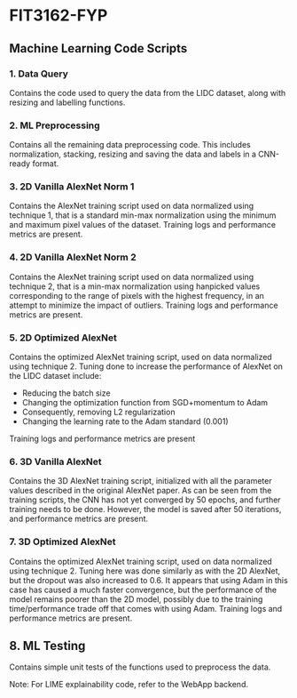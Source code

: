 # FIT3162-FYP

## Machine Learning Code Scripts

### 1. Data Query

Contains the code used to query the data from the LIDC dataset, along with resizing and labelling functions.

### 2. ML Preprocessing

Contains all the remaining data preprocessing code. This includes normalization, stacking, resizing and saving the data and labels in a CNN-ready format.

### 3. 2D Vanilla AlexNet Norm 1

Contains the AlexNet training script used on data normalized using technique 1, that is a standard min-max normalization using the minimum and maximum pixel values of the dataset. Training logs and performance metrics are present. 

### 4. 2D Vanilla AlexNet Norm 2

Contains the AlexNet training script used on data normalized using technique 2, that is a min-max normalization using hanpicked values corresponding to the range of pixels with the highest frequency, in an attempt to minimize the impact of outliers. Training logs and performance metrics are present. 

### 5. 2D Optimized AlexNet

Contains the optimized AlexNet training script, used on data normalized using technique 2. Tuning done to increase the performance of AlexNet on the LIDC dataset include:

- Reducing the batch size
- Changing the optimization function from SGD+momentum to Adam
- Consequently, removing L2 regularization
- Changing the learning rate to the Adam standard (0.001)

Training logs and performance metrics are present 

### 6. 3D Vanilla AlexNet

Contains the 3D AlexNet training script, initialized with all the parameter values described in the original AlexNet paper. As can be seen from the training scripts, the CNN has not yet converged by 50 epochs, and further training needs to be done. However, the model is saved after 50 iterations, and performance metrics are present. 

### 7. 3D Optimized AlexNet

Contains the optimized AlexNet training script, used on data normalized using technique 2. Tuning here was done similarly as with the 2D AlexNet, but the dropout was also increased to 0.6. It appears that using Adam in this case has caused a much faster convergence, but the performance of the model remains poorer than the 2D model, possibly due to the training time/performance trade off that comes with using Adam. Training logs and performance metrics are present. 

## 8. ML Testing

Contains simple unit tests of the functions used to preprocess the data. 

Note: For LIME explainability code, refer to the WebApp backend.
